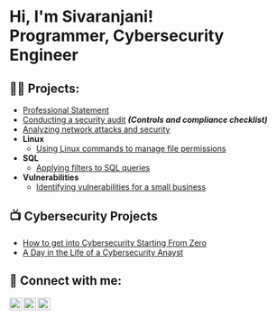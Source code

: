 <h1>Hi, I'm Sivaranjani! <br/> Programmer</a>, Cybersecurity Engineer</a>

<h2>👨‍💻 Projects:</h2>


  - [Professional Statement](Professional-statement(1).pdf)
  - [Conducting a security audit](https://github.com/sivaranjani-mspluto/sivaranjani-mspluto/blob/main/Controls%20and%20compliance%20checklist(2).pdf) <b><i>(Controls and compliance checklist)</b></i>
  - [Analyzing network attacks and security](https://github.com/sivaranjani-mspluto/sivaranjani-mspluto/tree/main/Analyze%20network%20attacks(3))
- <b>Linux</b>
  - [Using Linux commands to manage file permissions](File-permissions-in-Linux(4).pdf)
- <b>SQL </b>
  - [Applying filters to SQL queries](Apply-filters-to-SQL-queries(5).pdf)
- <b>Vulnerabilities</b>
  - [Identifying vulnerabilities for a small business](https://github.com/sivaranjani-mspluto/sivaranjani-mspluto/blob/main/Identifying%20vulnerabilities%20for%20a%20Home-asset-inventory(6).xlsx)

<h2>📺 Cybersecurity Projects</h2>

- [How to get into Cybersecurity Starting From Zero](https://www.youtube.com/watch?v=a83ASGn_V_s)
- [A Day in the Life of a Cybersecurity Anayst](https://www.youtube.com/watch?v=uHy3oM7NnoU)

<h2> 🤳 Connect with me:</h2>

[<img align="left" alt="JoshMadakor | Instagram" width="22px" src="https://cdn.jsdelivr.net/npm/simple-icons@v3/icons/instagram.svg" />][instagram]
[<img align="left" alt="JoshMadakor | LinkedIn" width="22px" src="https://cdn.jsdelivr.net/npm/simple-icons@v3/icons/linkedin.svg" />][linkedin]
[<img align="left" alt="JoshMadakor | Twitter" width="22px" src="https://cdn.jsdelivr.net/npm/simple-icons@v3/icons/twitter.svg" />][twitter]

[twitter]: https://twitter.com/_siva_ranjani_
[instagram]: https://www.instagram.com/siva.ranjani_7/
[linkedin]: https://linkedin.com/in/sivaranjani-s-110bb7307
